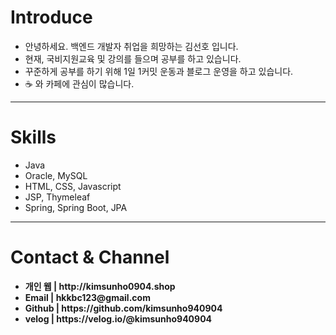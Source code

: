    <h1>Introduce</h1>
<ul>
  <li>안녕하세요. 백엔드 개발자 취업을 희망하는 김선호 입니다.</li>
   <li>현재, 국비지원교육 및 강의를 들으며 공부를 하고 있습니다.</li>
  <li>꾸준하게 공부를 하기 위해 1일 1커밋 운동과 블로그 운영을 하고 있습니다.</li>
  <li>☕️ 와 카페에 관심이 많습니다. </li>
  </ul>

  <hr>
  <h1>Skills</h1>
  <ul>
  <li>Java</li>
  <li>Oracle, MySQL</li>
  <li>HTML, CSS, Javascript</li>
   <li>JSP, Thymeleaf</li>
  <li>Spring, Spring Boot, JPA</li>
  </ul>
 
  <hr>
  <h1>Contact & Channel</h1>
  <ul>
   <li><strong>개인 웹 | http://kimsunho0904.shop</strong></li>
  <li><strong>Email | hkkbc123@gmail.com</strong></li>
  <li><strong>Github | https://github.com/kimsunho940904</strong></li>
<!--   <li><strong>Tistory | https://hkkbc.tistory.com/</strong></li> -->
   <li><strong>velog | https://velog.io/@kimsunho940904</strong></li>
  </ul>

<!-- <h2>Tech</h2>
 <img alt="Java" src="https://img.shields.io/badge/java-%23ED8B00.svg?style=for-the-badge&logo=java&logoColor=white"/><br>
   <img alt="Oracle" src ="https://img.shields.io/badge/oracle-%23F00000.svg?style=for-the-badge&logo=oracle&logoColor=white" />
 <img alt="MySQL" src="https://img.shields.io/badge/mysql-%2300f.svg?style=for-the-badge&logo=mysql&logoColor=white" /><br>
      <img alt="HTML5" src="https://img.shields.io/badge/html5-%23E34F26.svg?style=for-the-badge&logo=html5&logoColor=white"/>
            <img alt="CSS3" src="https://img.shields.io/badge/css3-%231572B6.svg?style=for-the-badge&logo=css3&logoColor=white"/>
   <img alt="JavaScript" src="https://img.shields.io/badge/javascript-%23323330.svg?style=for-the-badge&logo=javascript&logoColor=%23F7DF1E"/><br>
      <img alt="Spring" src="https://img.shields.io/badge/spring-%236DB33F.svg?style=for-the-badge&logo=spring&logoColor=white"/><br>
 <img alt="IntelliJ IDEA" src="https://img.shields.io/badge/IntelliJIDEA-000000.svg?style=for-the-badge&logo=intellij-idea&logoColor=white" />
 <!--
 [![Hits](https://hits.seeyoufarm.com/api/count/incr/badge.svg?url=https%3A%2F%2Fgithub.com%2Fkimsunho940904%2Fhit-counter&count_bg=%2379C83D&title_bg=%23555555&icon=&icon_color=%23E7E7E7&title=hits&edge_flat=false)](https://hits.seeyoufarm.com)
   -->
